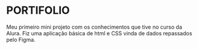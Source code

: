 # PORTIFOLIO
Meu primeiro mini projeto com os conhecimentos que tive no curso da Alura. 
Fiz uma aplicação básica de html e CSS vinda de dados repassados pelo Figma.

